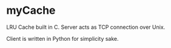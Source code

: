 # myCache

LRU Cache built in C. Server acts as TCP connection over Unix.

Client is written in Python for simplicity sake.

